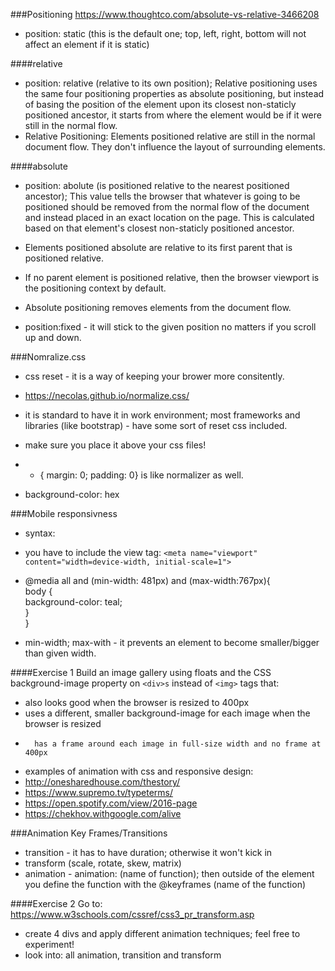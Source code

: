 ###Positioning
https://www.thoughtco.com/absolute-vs-relative-3466208

- position: static (this is the default one; top, left, right, bottom will not affect an element if it is static)

####relative
- position: relative (relative to its own position); Relative positioning uses the same four positioning properties as absolute positioning, but instead of basing the position of the element upon its closest non-staticly positioned ancestor, it starts from where the element would be if it were still in the normal flow.
- Relative Positioning: Elements positioned relative are still in the normal document flow. They don't influence the layout of surrounding elements.  

####absolute
- position: abolute (is positioned relative to the nearest positioned ancestor); This value tells the browser that whatever is going to be positioned should be removed from the normal flow of the document and instead placed in an exact location on the page. This is calculated based on that element's closest non-staticly positioned ancestor.  
-  Elements positioned absolute are relative to its first parent that is positioned relative. 
-  If no parent element is positioned relative, then the browser viewport is the positioning context by default.
-  Absolute positioning removes elements from the document flow.


- position:fixed - it will stick to the given position no matters if you scroll up and down.



###Nomralize.css

- css reset  - it is a way of keeping your brower more consitently. 
- https://necolas.github.io/normalize.css/
- it is standard to have it in work environment; most frameworks and libraries (like bootstrap) - have some sort of reset css included.
- make sure you place it above your css files!
- * { margin: 0; padding: 0} is like normalizer as well.

- background-color: hex

###Mobile responsivness
- syntax:
- you have to include the view tag:	`<meta name="viewport" content="width=device-width, initial-scale=1">`

- @media all and (min-width: 481px) and (max-width:767px){  
	 body {  
		background-color: teal;  
	}  
}

- min-width; max-with - it prevents an element to become smaller/bigger than given width.

####Exercise 1
Build an image gallery using floats and the CSS background-image property on `<div>s` instead of `<img>` tags that:  
-  also looks good when the browser is resized to 400px  
-    uses a different, smaller background-image for each image when the browser is resized  
-       has a frame around each image in full-size width and no frame at 400px

- examples of animation with css and responsive design:
- http://onesharedhouse.com/thestory/
- https://www.supremo.tv/typeterms/
- https://open.spotify.com/view/2016-page
- https://chekhov.withgoogle.com/alive

###Animation Key Frames/Transitions
- transition - it has to have duration; otherwise it won't kick in
- transform (scale, rotate, skew, matrix)
- animation  - animation: (name of function); then outside of the element you define the function with the @keyframes (name of the function)

####Exercise 2
Go to:
https://www.w3schools.com/cssref/css3_pr_transform.asp
- create 4 divs and apply different animation techniques; feel free to experiment!
- look into: all animation, transition and transform

 







